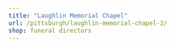```yaml
---
title: "Laughlin Memorial Chapel"
url: /pittsburgh/laughlin-memorial-chapel-2/
shop: funeral directors
---
```

